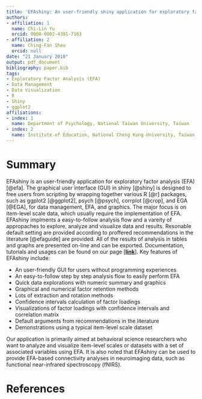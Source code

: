 ```yaml
---
title: 'EFAshiny: An user-friendly shiny application for exploratory factor analysis'
authors:
- affiliation: 1
  name: Chi-Lin Yu
  orcid: 0000-0002-4381-7163
- affiliation: 2
  name: Ching-Fan Sheu
  orcid: null
date: "21 January 2018"
output: pdf_document
bibliography: paper.bib
tags:
- Exploratory Factor Analysis (EFA)
- Data Management
- Data Visualization
- R
- Shiny
- ggplot2
affiliations:
- index: 1
  name: Department of Psychology, National Taiwan University, Taiwan
- index: 2
  name: Institute of Education, National Cheng Kung University, Taiwan
---
```


# Summary

EFAshiny is an user-friendly application for exploratory factor analysis (EFA) [@efa]. The graphical user interface (GUI) in shiny [@shiny] is designed to free users from scripting by wrapping together various R [@r] packages, such as ggplot2 [@ggplot2], psych [@psych], corrplot [@crop], and EGA [@EGA], for data management, EFA, and graphics. The major focus is on item-level scale data, which usually require the implementation of EFA. EFAshiny implments a easy-to-follow analysis flow and a vareity of appropaches to explore, analyze and visualize data and results. Resonable default setting are provided according to proffered recommendations in the literature [@efaguide] are provided. All of the results of analysis in tables and graphs are presented on-line and can be exported. Documentation, tutorials and usages can be found on our page [[**link**](https://github.com/PsyChiLin/EFAshiny)]. Key features of EFAshiny include:
- An user-friendly GUI for users without programming experiences
- An easy-to-follow step by step analysis flow to easily perform EFA 
- Quick data explorations with numeric summary and graphics
- Graphical and numerical factor retention methods
- Lots of extraction and rotation methods
- Confidence intervals calculation of factor loadings
- Visualizations of factor loadings with confidence intervals and correlation matrix
- Default arguments from recommendations in the literature
- Demonstrations using a typical item-level scale dataset 

Our application is primarily aimed at behavioral science researchers who want to analyze and visualize item-level scales or datasets with a set of associated variables using EFA. It is also noted that EFAshiny can be used to provide EFA-based connectivity analyses in neuroimaging data, such as functional near-infrared spectroscopy (fNIRS).

# References